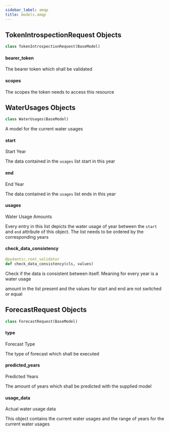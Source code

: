 ```yaml
---
sidebar_label: amqp
title: models.amqp
---
```


## TokenIntrospectionRequest Objects

```python
class TokenIntrospectionRequest(BaseModel)
```

#### bearer\_token

The bearer token which shall be validated


#### scopes

The scopes the token needs to access this resource


## WaterUsages Objects

```python
class WaterUsages(BaseModel)
```

A model for the current water usages


#### start

Start Year

The data contained in the ``usages`` list start in this year


#### end

End Year

The data contained in the ``usages`` list ends in this year


#### usages

Water Usage Amounts

Every entry in this list depicts the water usage of year between the ``start`` and ``end``
attribute of this object. The list needs to be ordered by the corresponding years


#### check\_data\_consistency

```python
@pydantic.root_validator
def check_data_consistency(cls, values)
```

Check if the data is consistent between itself. Meaning for every year is a water usage

amount in the list present and the values for start and end are not switched or equal


## ForecastRequest Objects

```python
class ForecastRequest(BaseModel)
```

#### type

Forecast Type

The type of forecast which shall be executed


#### predicted\_years

Predicted Years

The amount of years which shall be predicted with the supplied model


#### usage\_data

Actual water usage data

This object contains the current water usages and the range of years for the current water
usages


